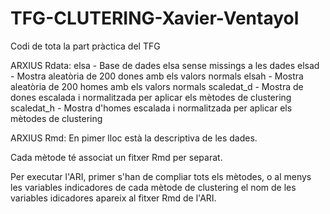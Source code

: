 # TFG-CLUTERING-Xavier-Ventayol
Codi de tota la part pràctica del TFG

ARXIUS Rdata:
elsa - Base de dades elsa sense missings a les dades
elsad - Mostra aleatòria de 200 dones amb els valors normals
elsah - Mostra aleatòria de 200 homes amb els valors normals
scaledat_d - Mostra de dones escalada i normalitzada per aplicar els mètodes de clustering
scaledat_h - Mostra d'homes escalada i normalitzada per aplicar els mètodes de clustering

ARXIUS Rmd:
En pimer lloc està la descriptiva de les dades.

Cada mètode té associat un fitxer Rmd per separat.

Per executar l'ARI, primer s'han de compliar tots els mètodes, o al menys les variables indicadores de cada mètode de clustering
el nom de les variables idicadores apareix al fitxer Rmd de l'ARI.


